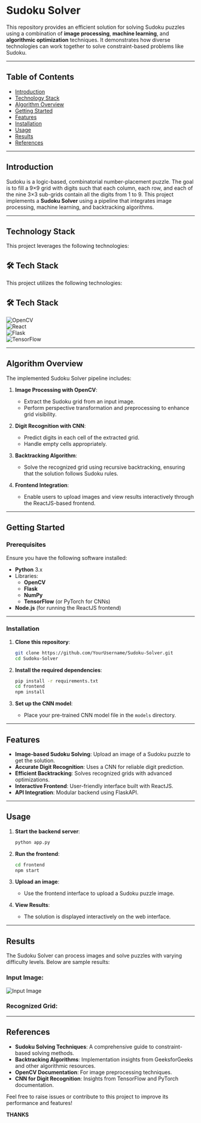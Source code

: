 # Sudoku Solver

This repository provides an efficient solution for solving Sudoku puzzles using a combination of **image processing**, **machine learning**, and **algorithmic optimization** techniques. It demonstrates how diverse technologies can work together to solve constraint-based problems like Sudoku.

---

## Table of Contents

- [Introduction](#introduction)
- [Technology Stack](#technology-stack)
- [Algorithm Overview](#algorithm-overview)
- [Getting Started](#getting-started)
- [Features](#features)
- [Installation](#installation)
- [Usage](#usage)
- [Results](#results)
- [References](#references)

---

## Introduction

Sudoku is a logic-based, combinatorial number-placement puzzle. The goal is to fill a 9×9 grid with digits such that each column, each row, and each of the nine 3×3 sub-grids contain all the digits from 1 to 9. This project implements a **Sudoku Solver** using a pipeline that integrates image processing, machine learning, and backtracking algorithms.

---

## Technology Stack

This project leverages the following technologies:

## 🛠 Tech Stack
This project utilizes the following technologies:

## 🛠 Tech Stack  
![OpenCV](https://img.shields.io/badge/OpenCV-5C3EE8?style=for-the-badge&logo=opencv&logoColor=white)  
![React](https://img.shields.io/badge/React-61DAFB?style=for-the-badge&logo=react&logoColor=black)  
![Flask](https://img.shields.io/badge/Flask-000000?style=for-the-badge&logo=flask&logoColor=white)  
![TensorFlow](https://img.shields.io/badge/TensorFlow-FF6F00?style=for-the-badge&logo=tensorflow&logoColor=white)

---

## Algorithm Overview

The implemented Sudoku Solver pipeline includes:

1. **Image Processing with OpenCV**:
   - Extract the Sudoku grid from an input image.
   - Perform perspective transformation and preprocessing to enhance grid visibility.

2. **Digit Recognition with CNN**:
   - Predict digits in each cell of the extracted grid.
   - Handle empty cells appropriately.

3. **Backtracking Algorithm**:
   - Solve the recognized grid using recursive backtracking, ensuring that the solution follows Sudoku rules.

4. **Frontend Integration**:
   - Enable users to upload images and view results interactively through the ReactJS-based frontend.

---

## Getting Started

### Prerequisites

Ensure you have the following software installed:

- **Python** 3.x
- Libraries:
  - **OpenCV**
  - **Flask**
  - **NumPy**
  - **TensorFlow** (or PyTorch for CNNs)
- **Node.js** (for running the ReactJS frontend)

---

### Installation

1. **Clone this repository**:

    ```bash
    git clone https://github.com/YourUsername/Sudoku-Solver.git
    cd Sudoku-Solver
    ```

2. **Install the required dependencies**:

    ```bash
    pip install -r requirements.txt
    cd frontend
    npm install
    ```

3. **Set up the CNN model**:
   - Place your pre-trained CNN model file in the `models` directory.

---

## Features

- **Image-based Sudoku Solving**: Upload an image of a Sudoku puzzle to get the solution.
- **Accurate Digit Recognition**: Uses a CNN for reliable digit prediction.
- **Efficient Backtracking**: Solves recognized grids with advanced optimizations.
- **Interactive Frontend**: User-friendly interface built with ReactJS.
- **API Integration**: Modular backend using FlaskAPI.

---

## Usage

1. **Start the backend server**:

    ```bash
    python app.py
    ```

2. **Run the frontend**:

    ```bash
    cd frontend
    npm start
    ```

3. **Upload an image**:
   - Use the frontend interface to upload a Sudoku puzzle image.

4. **View Results**:
   - The solution is displayed interactively on the web interface.

---

## Results

The Sudoku Solver can process images and solve puzzles with varying difficulty levels. Below are sample results:

### Input Image:
![Input Image](images/sample_input.jpg)

### Recognized Grid:

---

## References

- **Sudoku Solving Techniques**: A comprehensive guide to constraint-based solving methods.
- **Backtracking Algorithms**: Implementation insights from GeeksforGeeks and other algorithmic resources.
- **OpenCV Documentation**: For image preprocessing techniques.
- **CNN for Digit Recognition**: Insights from TensorFlow and PyTorch documentation.

Feel free to raise issues or contribute to this project to improve its performance and features!

**THANKS**
